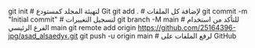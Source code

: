 git init                   # لتهيئة المجلد كمستودع Git
git add .                  # لإضافة كل الملفات
git commit -m "Initial commit"  # لتسجيل التغييرات
git branch -M main          # للتأكد من استخدام الفرع الرئيسي main
git remote add origin https://github.com/25164396-jpg/asad_alsaedyء.git
git push -u origin main     # لرفع الملفات على GitHub
